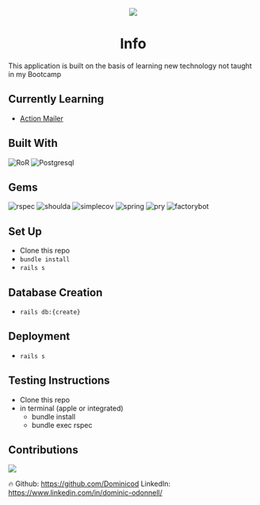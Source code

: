 <p align="center">
  <img src="https://blog.dominwrites.com/wp-content/uploads/2022/07/cropped-cropped-cropped-D-1.png" />
</p>
<center><h1>Info</h1></center>
 This application is built on the basis of learning new technology not taught in my Bootcamp

## Currently Learning

* [Action Mailer](https://guides.rubyonrails.org/v5.2/action_mailer_basics.html)

## Built With
![RoR](https://img.shields.io/badge/Ruby_on_Rails-CC0000?style=for-the-badge&logo=ruby-on-rails&logoColor=white)
![Postgresql](https://img.shields.io/badge/Postgresql-316192?style=for-the-badge&logo=Postgresql&logoColor=white)

## Gems
![rspec](https://img.shields.io/gem/v/rspec-rails?label=rspec&style=flat-square)
![shoulda](https://img.shields.io/gem/v/shoulda-matchers?label=shoulda-matchers&style=flat-square)
![simplecov](https://img.shields.io/gem/v/simplecov?label=simplecov&style=flat-square)
![spring](https://img.shields.io/gem/v/spring?color=blue&label=spring)
![pry](https://img.shields.io/gem/v/pry?color=blue&label=pry)
![factorybot](https://img.shields.io/gem/v/factroybot?color=blue&label=factorybot)

## Set Up
- Clone this repo
- `bundle install`
- `rails s`

## Database Creation
- `rails db:{create}`

## Deployment
- `rails s`

## Testing Instructions

- Clone this repo
- in terminal (apple or integrated)
    * bundle install
    * bundle exec rspec

## Contributions
<a href="https://github.com/Dominicod/rails-engine-lite/graphs/contributors">
  <img src="https://contrib.rocks/image?repo=Dominicod/rails-engine-lite" />
</a>
<p>🔥 Github: <a href="https://github.com/Dominicod">https://github.com/Dominicod</a> LinkedIn: <a href="https://www.linkedin.com/in/dominic-odonnell/">https://www.linkedin.com/in/dominic-odonnell/</a>  </p>
